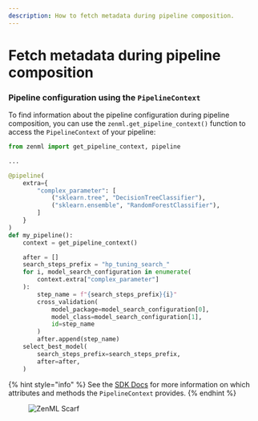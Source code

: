 ```yaml
---
description: How to fetch metadata during pipeline composition.
---
```


# Fetch metadata during pipeline composition

### Pipeline configuration using the `PipelineContext`

To find information about the pipeline configuration during pipeline composition, you
can use the `zenml.get_pipeline_context()` function to access the `PipelineContext` of
your pipeline:

```python
from zenml import get_pipeline_context, pipeline

...

@pipeline(
    extra={
        "complex_parameter": [
            ("sklearn.tree", "DecisionTreeClassifier"),
            ("sklearn.ensemble", "RandomForestClassifier"),
        ]
    }
)
def my_pipeline():
    context = get_pipeline_context()

    after = []
    search_steps_prefix = "hp_tuning_search_"
    for i, model_search_configuration in enumerate(
        context.extra["complex_parameter"]
    ):
        step_name = f"{search_steps_prefix}{i}"
        cross_validation(
            model_package=model_search_configuration[0],
            model_class=model_search_configuration[1],
            id=step_name
        )
        after.append(step_name)
    select_best_model(
        search_steps_prefix=search_steps_prefix, 
        after=after,
    )
```

{% hint style="info" %}
See the [SDK Docs](https://sdkdocs.zenml.io/latest/core_code_docs/core-new/#zenml.new.pipelines.pipeline_context.PipelineContext) for more information on which attributes and methods the `PipelineContext` provides.
{% endhint %}

<!-- For scarf -->
<figure><img alt="ZenML Scarf" referrerpolicy="no-referrer-when-downgrade" src="https://static.scarf.sh/a.png?x-pxid=f0b4f458-0a54-4fcd-aa95-d5ee424815bc" /></figure>
